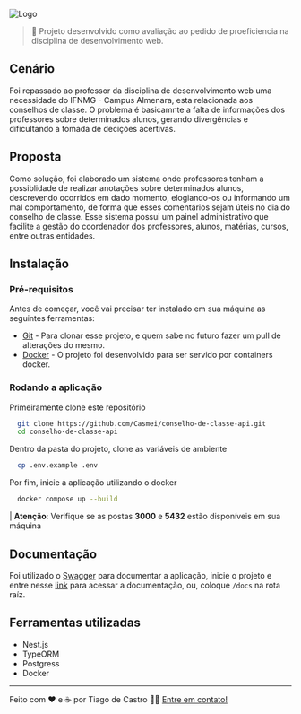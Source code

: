 ![Logo](github-images/conselho.png)

> 🔹 Projeto desenvolvido como avaliação ao pedido de proeficiencia na disciplina de desenvolvimento web.

## Cenário
Foi repassado ao professor da disciplina de desenvolvimento web uma necessidade do IFNMG - Campus Almenara, esta relacionada aos conselhos de classe. O problema é basicamnte a falta de informações dos professores sobre determinados alunos, gerando divergências e dificultando a tomada de decições acertivas.

## Proposta
Como solução, foi elaborado um sistema onde professores tenham a possiblidade de realizar anotações sobre determinados alunos, descrevendo ocorridos em dado momento, elogiando-os ou informando um mal comportamento, de forma que esses comentários sejam úteis no dia do conselho de classe. Esse sistema possui um painel administrativo que facilite a gestão do coordenador dos professores, alunos, matérias, cursos, entre outras entidades.

## Instalação

### Pré-requisitos

Antes de começar, você vai precisar ter instalado em sua máquina as seguintes ferramentas:
- [Git](https://git-scm.com) - Para clonar esse projeto, e quem sabe no futuro fazer um pull de alterações do mesmo.
- [Docker](https://www.docker.com/) - O projeto foi desenvolvido para ser servido por containers docker.

### Rodando a aplicação
Primeiramente clone este repositório

```bash
  git clone https://github.com/Casmei/conselho-de-classe-api.git
  cd conselho-de-classe-api
```

Dentro da pasta do projeto, clone as variáveis de ambiente 
```bash
  cp .env.example .env
```

Por fim, inicie a aplicação utilizando o docker

```bash
  docker compose up --build
```
| __Atenção__: Verifique se as postas __3000__ e __5432__ estão disponíveis em sua máquina

## Documentação
Foi utilizado o [Swagger](https://docs.nestjs.com/openapi/introduction) para documentar a aplicação, inicie o projeto e entre nesse [link](http://localhost:3000/docs) para acessar a documentação, ou, coloque ```/docs``` na rota raíz.

## Ferramentas utilizadas

- Nest.js
- TypeORM
- Postgress
- Docker

---

Feito com ❤️ e ☕ por Tiago de Castro 👋🏽 [Entre em contato!](https://earnest-begonia-690754.netlify.app/)
